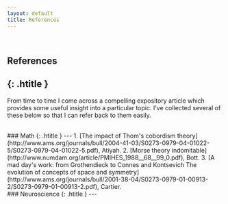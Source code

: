```yaml
---
layout: default
title: References
---
```


<br/>

## References
{: .htitle }
---
From time to time I come across a compelling expository article which provides some useful insight into a particular topic. I've collected several of these below so that I can refer back to them easily. <br/>

<br/>
### Math
{: .htitle }
---
1. [The impact of Thom's cobordism theory](http://www.ams.org/journals/bull/2004-41-03/S0273-0979-04-01022-5/S0273-0979-04-01022-5.pdf), Atiyah.
2. [Morse theory indomitable](http://www.numdam.org/article/PMIHES_1988__68__99_0.pdf), Bott.
3. [A mad day's work: from Grothendieck to Connes and Kontsevich The evolution of concepts of space and symmetry](http://www.ams.org/journals/bull/2001-38-04/S0273-0979-01-00913-2/S0273-0979-01-00913-2.pdf), Cartier.

<br/>
### Neuroscience
{: .htitle }
---
